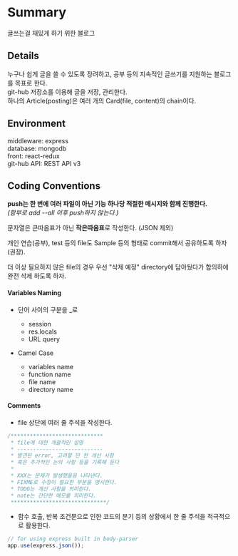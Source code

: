 # Summary

글쓰는걸 재밌게 하기 위한 블로그

## Details

누구나 쉽게 글을 쓸 수 있도록 장려하고, 공부 등의 지속적인 글쓰기를 지원하는 블로그를 목표로 한다.  
git-hub 저장소를 이용해 글을 저장, 관리한다.  
하나의 Article(posting)은 여러 개의 Card(file, content)의 chain이다.

## Environment

middleware: express  
database: mongodb  
front: react-redux  
git-hub API: REST API v3  

## Coding Conventions

**push는 한 번에 여러 파일이 아닌 기능 하나당 적절한 메시지와 함께 진행한다.**  
_(함부로 add --all 이후 push하지 않는다.)_

문자열은 큰따옴표가 아닌 **작은따옴표**로 작성한다. (JSON 제외)

개인 연습(공부), test 등의 file도 Sample 등의 형태로 commit해서 공유하도록 하자(권장).

더 이상 필요하지 않은 file의 경우 우선 "삭제 예정" directory에 담아뒀다가 합의하에 완전 삭제 하도록 하자.

#### Variables Naming

- 단어 사이의 구분을 \_로

  - session
  - res.locals
  - URL query

- Camel Case
  - variables name
  - function name
  - file name
  - directory name

#### Comments

- file 상단에 여러 줄 주석을 작성한다.

```javascript
/*****************************
 * file에 대한 개괄적인 설명
 * ---------------------------
 * 발견된 error, 고려할 만 한 개선 사항
 * 혹은 추가적인 논의 사항 등을 기록해 둔다
 * 
 * XXX는 문제가 발생했을음 나타낸다.
 * FIXME로 수정이 필요한 부분을 명시한다.
 * TODO는 개선 사항을 의미한다.
 * note는 간단한 메모를 의미한다.
 ******************************/
```

- 함수 호출, 반복 조건문으로 인한 코드의 분기 등의 상황에서 한 줄 주석을 적극적으로 활용한다.

```javascript
// for using express built in body-parser
app.use(express.json());
```
